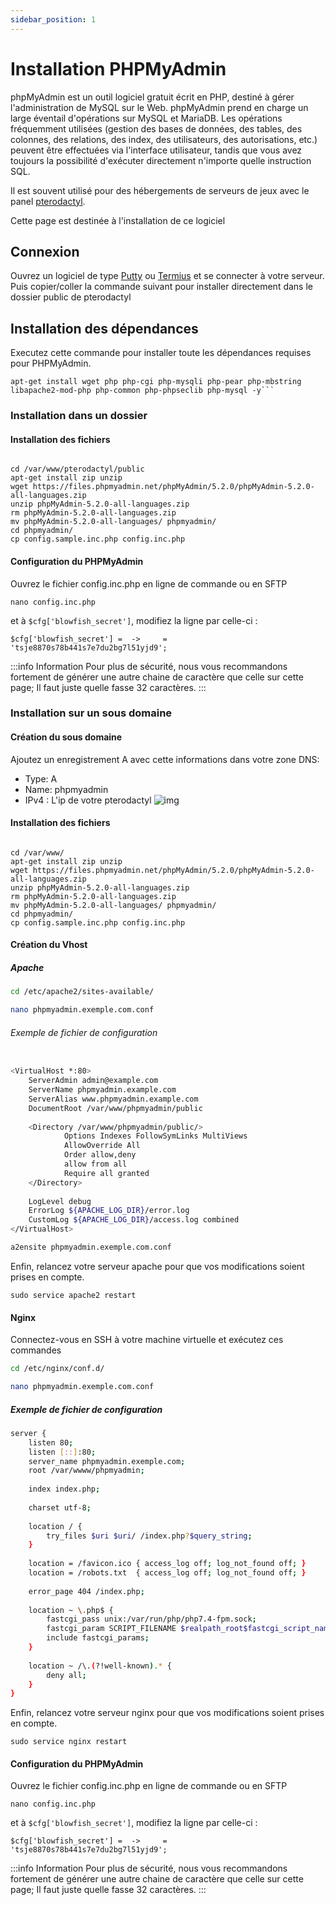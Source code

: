 ```yaml
---
sidebar_position: 1
---
```


# Installation PHPMyAdmin

phpMyAdmin est un outil logiciel gratuit écrit en PHP, destiné à gérer l'administration de MySQL sur le Web. phpMyAdmin prend en charge un large éventail d'opérations sur MySQL et MariaDB. Les opérations fréquemment utilisées (gestion des bases de données, des tables, des colonnes, des relations, des index, des utilisateurs, des autorisations, etc.) peuvent être effectuées via l'interface utilisateur, tandis que vous avez toujours la possibilité d'exécuter directement n'importe quelle instruction SQL.

Il est souvent utilisé pour des hébergements de serveurs de jeux avec le panel [pterodactyl](../../modules/game/Pterodactyl).

Cette page est destinée à l'installation de ce logiciel

## Connexion 
Ouvrez un logiciel de type [Putty](https://www.puttygen.com/) ou [Termius](https://termius.com/) et se connecter à votre serveur. Puis copier/coller la commande suivant pour installer directement dans le dossier public de pterodactyl

## Installation des dépendances
Executez cette commande pour installer toute les dépendances requises pour PHPMyAdmin.
```
apt-get install wget php php-cgi php-mysqli php-pear php-mbstring libapache2-mod-php php-common php-phpseclib php-mysql -y```
```
### Installation dans un dossier

#### Installation des fichiers

```

cd /var/www/pterodactyl/public
apt-get install zip unzip
wget https://files.phpmyadmin.net/phpMyAdmin/5.2.0/phpMyAdmin-5.2.0-all-languages.zip
unzip phpMyAdmin-5.2.0-all-languages.zip
rm phpMyAdmin-5.2.0-all-languages.zip
mv phpMyAdmin-5.2.0-all-languages/ phpmyadmin/
cd phpmyadmin/
cp config.sample.inc.php config.inc.php
```
#### Configuration du PHPMyAdmin

Ouvrez le fichier config.inc.php en ligne de commande ou en SFTP 
```
nano config.inc.php
```
et à `$cfg['blowfish_secret']`, modifiez la ligne par celle-ci : 

`$cfg['blowfish_secret'] =  ->     = 'tsje8870s78b441s7e7du2bg7l51yjd9';`

:::info Information
Pour plus de sécurité, nous vous recommandons fortement de générer une autre chaine de caractère que celle sur cette page; Il faut juste quelle fasse 32 caractères.
:::

### Installation sur un sous domaine
#### Création du sous domaine
Ajoutez un enregistrement A avec cette informations dans votre zone DNS:
- Type: A
- Name: phpmyadmin
- IPv4 : L'ip de votre pterodactyl
![img](https://media.discordapp.net/attachments/475073153509490689/1040939792348749874/image.png)
#### Installation des fichiers

```

cd /var/www/
apt-get install zip unzip
wget https://files.phpmyadmin.net/phpMyAdmin/5.2.0/phpMyAdmin-5.2.0-all-languages.zip
unzip phpMyAdmin-5.2.0-all-languages.zip
rm phpMyAdmin-5.2.0-all-languages.zip
mv phpMyAdmin-5.2.0-all-languages/ phpmyadmin/
cd phpmyadmin/
cp config.sample.inc.php config.inc.php
```
#### Création du Vhost
##### Apache
```bash
cd /etc/apache2/sites-available/
```
```bash
nano phpmyadmin.exemple.com.conf
```

###### Exemple de fichier de configuration
```bash

<VirtualHost *:80>
    ServerAdmin admin@example.com
    ServerName phpmyadmin.example.com
    ServerAlias www.phpmyadmin.example.com
    DocumentRoot /var/www/phpmyadmin/public
     
    <Directory /var/www/phpmyadmin/public/>
            Options Indexes FollowSymLinks MultiViews
            AllowOverride All
            Order allow,deny
            allow from all
            Require all granted
    </Directory>
     
    LogLevel debug
    ErrorLog ${APACHE_LOG_DIR}/error.log
    CustomLog ${APACHE_LOG_DIR}/access.log combined
</VirtualHost>
```
```dockerfile
a2ensite phpmyadmin.exemple.com.conf
```
Enfin, relancez votre serveur apache pour que vos modifications soient prises en compte.

```sudo service apache2 restart```

#### Nginx
Connectez-vous en SSH à votre machine virtuelle et exécutez ces commandes
```bash
cd /etc/nginx/conf.d/
```
```bash
nano phpmyadmin.exemple.com.conf
```
##### Exemple de fichier de configuration
```bash
server {
    listen 80;
    listen [::]:80;
    server_name phpmyadmin.exemple.com;
    root /var/wwww/phpmyadmin;
 
    index index.php;
 
    charset utf-8;
 
    location / {
        try_files $uri $uri/ /index.php?$query_string;
    }
 
    location = /favicon.ico { access_log off; log_not_found off; }
    location = /robots.txt  { access_log off; log_not_found off; }
 
    error_page 404 /index.php;
 
    location ~ \.php$ {
        fastcgi_pass unix:/var/run/php/php7.4-fpm.sock;
        fastcgi_param SCRIPT_FILENAME $realpath_root$fastcgi_script_name;
        include fastcgi_params;
    }
 
    location ~ /\.(?!well-known).* {
        deny all;
    }
}
```

Enfin, relancez votre serveur nginx pour que vos modifications soient prises en compte.

```sudo service nginx restart```
#### Configuration du PHPMyAdmin

Ouvrez le fichier config.inc.php en ligne de commande ou en SFTP
```
nano config.inc.php
```
et à `$cfg['blowfish_secret']`, modifiez la ligne par celle-ci :

`$cfg['blowfish_secret'] =  ->     = 'tsje8870s78b441s7e7du2bg7l51yjd9';`

:::info Information
Pour plus de sécurité, nous vous recommandons fortement de générer une autre chaine de caractère que celle sur cette page; Il faut juste quelle fasse 32 caractères.
:::
